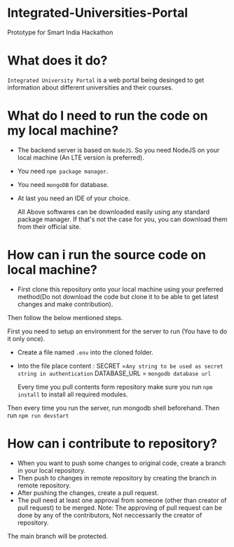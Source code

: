 # Integrated-Universities-Portal
Prototype for Smart India Hackathon

# What does it do?
`Integrated University Portal` is a web portal being desinged to get information about different universities and their courses.

# What do I need to run the code on my local machine?
- The backend server is based on `NodeJS`. So you need NodeJS on your local machine (An LTE version is preferred).
- You need `npm package manager`.
- You need `mongoDB` for database.
- At last you need an IDE of your choice.

  All Above softwares can be downloaded easily using any standard package manager. If that's not the case for you, you can download them from their official site.


# How can i run the source code on local machine?
- First clone this repository onto your local machine using your preferred method(Do not download the code but clone it to be able to get latest changes and make contribution).

Then follow the below mentioned steps.

First you need to setup an environment for the server to run (You have to do it only once).
- Create a file named `.env` into the cloned folder.
- Into the file place content :
  SECRET =`Any string to be used as secret string in authentication`
  DATABASE_URL = `mongodb database url`
  
  Every time you pull contents form repository make sure you run `npm install` to install all required modules.
  
 Then every time you run the server, run mongodb shell beforehand.
 Then run `npm run devstart`
 
 # How can i contribute to repository?
 
 - When you want to push some changes to original code, create a branch in your local repository.
 - Then push to changes in remote repository by creating the branch in  remote repository.
 - After pushing the changes, create a pull request.
 - The pull need at least one approval from someone (other than creator of pull request) to be merged.
 Note: The approving of pull request can be done by any of the contributors, Not neccessarily the creator of repository.
 
 The main branch will be protected.
 
